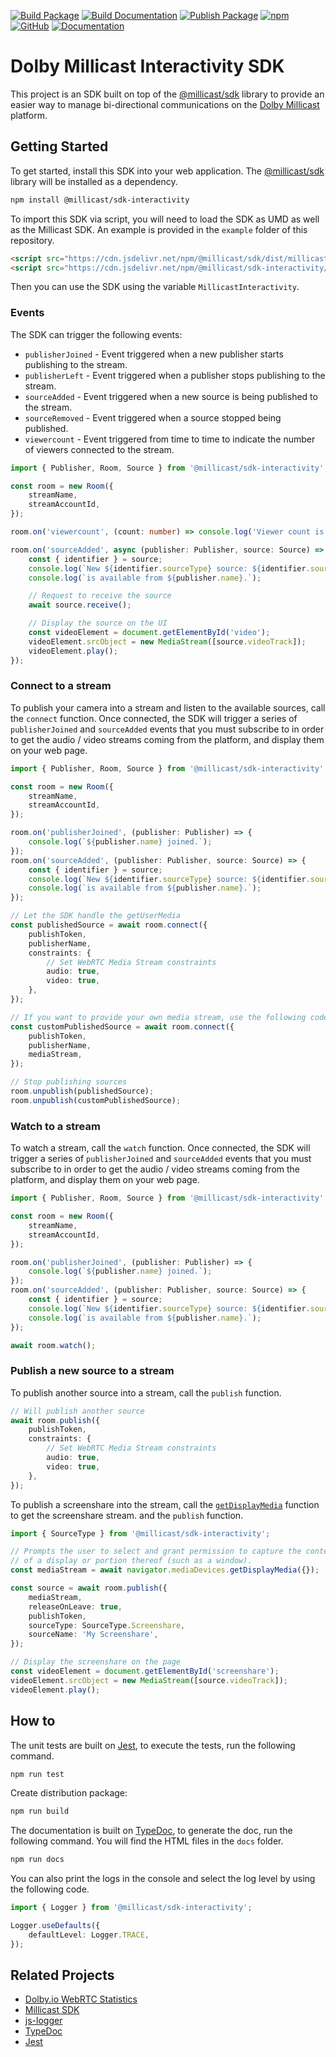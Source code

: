 [![Build Package](https://github.com/millicast/millicast-sdk-interactivity/actions/workflows/build-package.yml/badge.svg)](https://github.com/millicast/millicast-sdk-interactivity/actions/workflows/build-package.yml)
[![Build Documentation](https://github.com/millicast/millicast-sdk-interactivity/actions/workflows/build-documentation.yml/badge.svg)](https://github.com/millicast/millicast-sdk-interactivity/actions/workflows/build-documentation.yml)
[![Publish Package](https://github.com/millicast/millicast-sdk-interactivity/actions/workflows/publish-package.yml/badge.svg)](https://github.com/millicast/millicast-sdk-interactivity/actions/workflows/publish-package.yml)
[![npm](https://img.shields.io/npm/v/@millicast/sdk-interactivity)](https://www.npmjs.com/package/@millicast/sdk-interactivity)
[![GitHub](https://img.shields.io/badge/GitHub-_?logo=GitHub&labelColor=black&color=blue)](https://github.com/millicast/millicast-sdk-interactivity)
[![Documentation](https://img.shields.io/badge/Documentation-_?logo=readthedocs&labelColor=black&color=blue)](https://millicast.github.io/millicast-sdk-interactivity/)

# Dolby Millicast Interactivity SDK

This project is an SDK built on top of the [@millicast/sdk](https://github.com/millicast/millicast-sdk) library to provide an easier way to manage bi-directional communications on the [Dolby Millicast](https://dolby.io/) platform.

## Getting Started

To get started, install this SDK into your web application. The [@millicast/sdk](https://github.com/millicast/millicast-sdk) library will be installed as a dependency.

```bash
npm install @millicast/sdk-interactivity
```

To import this SDK via script, you will need to load the SDK as UMD as well as the Millicast SDK. An example is provided in the `example` folder of this repository.

```html
<script src="https://cdn.jsdelivr.net/npm/@millicast/sdk/dist/millicast.umd.min.js"></script>
<script src="https://cdn.jsdelivr.net/npm/@millicast/sdk-interactivity/dist/millicast-sdk-interactivity.min.js"></script>
```

Then you can use the SDK using the variable `MillicastInteractivity`.

### Events

The SDK can trigger the following events:

-   `publisherJoined` - Event triggered when a new publisher starts publishing to the stream.
-   `publisherLeft` - Event triggered when a publisher stops publishing to the stream.
-   `sourceAdded` - Event triggered when a new source is being published to the stream.
-   `sourceRemoved` - Event triggered when a source stopped being published.
-   `viewercount` - Event triggered from time to time to indicate the number of viewers connected to the stream.

```ts
import { Publisher, Room, Source } from '@millicast/sdk-interactivity';

const room = new Room({
    streamName,
    streamAccountId,
});

room.on('viewercount', (count: number) => console.log('Viewer count is', count));

room.on('sourceAdded', async (publisher: Publisher, source: Source) => {
    const { identifier } = source;
    console.log(`New ${identifier.sourceType} source: ${identifier.sourceName}`);
    console.log(`is available from ${publisher.name}.`);

    // Request to receive the source
    await source.receive();

    // Display the source on the UI
    const videoElement = document.getElementById('video');
    videoElement.srcObject = new MediaStream([source.videoTrack]);
    videoElement.play();
});
```

### Connect to a stream

To publish your camera into a stream and listen to the available sources, call the `connect` function. Once connected, the SDK will trigger a series of `publisherJoined` and `sourceAdded` events that you must subscribe to in order to get the audio / video streams coming from the platform, and display them on your web page.

```ts
import { Publisher, Room, Source } from '@millicast/sdk-interactivity';

const room = new Room({
    streamName,
    streamAccountId,
});

room.on('publisherJoined', (publisher: Publisher) => {
    console.log(`${publisher.name} joined.`);
});
room.on('sourceAdded', (publisher: Publisher, source: Source) => {
    const { identifier } = source;
    console.log(`New ${identifier.sourceType} source: ${identifier.sourceName}`);
    console.log(`is available from ${publisher.name}.`);
});

// Let the SDK handle the getUserMedia
const publishedSource = await room.connect({
    publishToken,
    publisherName,
    constraints: {
        // Set WebRTC Media Stream constraints
        audio: true,
        video: true,
    },
});

// If you want to provide your own media stream, use the following code
const customPublishedSource = await room.connect({
    publishToken,
    publisherName,
    mediaStream,
});

// Stop publishing sources
room.unpublish(publishedSource);
room.unpublish(customPublishedSource);
```

### Watch to a stream

To watch a stream, call the `watch` function. Once connected, the SDK will trigger a series of `publisherJoined` and `sourceAdded` events that you must subscribe to in order to get the audio / video streams coming from the platform, and display them on your web page.

```ts
import { Publisher, Room, Source } from '@millicast/sdk-interactivity';

const room = new Room({
    streamName,
    streamAccountId,
});

room.on('publisherJoined', (publisher: Publisher) => {
    console.log(`${publisher.name} joined.`);
});
room.on('sourceAdded', (publisher: Publisher, source: Source) => {
    const { identifier } = source;
    console.log(`New ${identifier.sourceType} source: ${identifier.sourceName}`);
    console.log(`is available from ${publisher.name}.`);
});

await room.watch();
```

### Publish a new source to a stream

To publish another source into a stream, call the `publish` function.

```ts
// Will publish another source
await room.publish({
    publishToken,
    constraints: {
        // Set WebRTC Media Stream constraints
        audio: true,
        video: true,
    },
});
```

To publish a screenshare into the stream, call the [`getDisplayMedia`](https://developer.mozilla.org/en-US/docs/Web/API/MediaDevices/getDisplayMedia) function to get the screenshare stream. and the `publish` function.

```ts
import { SourceType } from '@millicast/sdk-interactivity';

// Prompts the user to select and grant permission to capture the contents
// of a display or portion thereof (such as a window).
const mediaStream = await navigator.mediaDevices.getDisplayMedia({});

const source = await room.publish({
    mediaStream,
    releaseOnLeave: true,
    publishToken,
    sourceType: SourceType.Screenshare,
    sourceName: 'My Screenshare',
});

// Display the screenshare on the page
const videoElement = document.getElementById('screenshare');
videoElement.srcObject = new MediaStream([source.videoTrack]);
videoElement.play();
```

## How to

The unit tests are built on [Jest](https://jestjs.io/), to execute the tests, run the following command.

```bash
npm run test
```

Create distribution package:

```bash
npm run build
```

The documentation is built on [TypeDoc](https://typedoc.org), to generate the doc, run the following command. You will find the HTML files in the `docs` folder.

```bash
npm run docs
```

You can also print the logs in the console and select the log level by using the following code.

```ts
import { Logger } from '@millicast/sdk-interactivity';

Logger.useDefaults({
    defaultLevel: Logger.TRACE,
});
```

## Related Projects

-   [Dolby.io WebRTC Statistics](https://github.com/DolbyIO/web-webrtc-stats)
-   [Millicast SDK](https://github.com/millicast/millicast-sdk)
-   [js-logger](https://github.com/jonnyreeves/js-logger)
-   [TypeDoc](https://typedoc.org)
-   [Jest](https://jestjs.io/)
